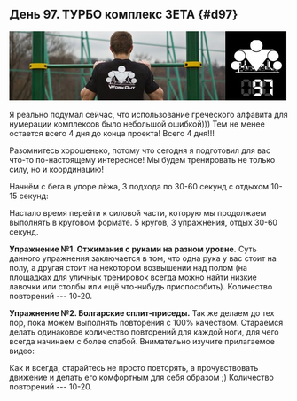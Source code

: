 ## День 97. ТУРБО комплекс ЗЕТА {#d97}

![](src/img/97.jpg)

Я реально подумал сейчас, что использование греческого алфавита для нумерации комплексов было небольшой ошибкой))) Тем не менее остается всего 4 дня до конца проекта! Всего 4 дня!!! 

Разомнитесь хорошенько, потому что сегодня я подготовил для вас что-то по-настоящему интересное! Мы будем тренировать не только силу, но и координацию! 

Начнём с бега в упоре лёжа, 3 подхода по 30-60 секунд с отдыхом 10-15 секунд: 

Настало время перейти к силовой части, которую мы продолжаем выполнять в круговом формате. 5 кругов, 3 упражнения, отдых 30-60 секунд. 

**Упражнение №1. Отжимания с руками на разном уровне.** Суть данного упражнения заключается в том, что одна рука у вас стоит на полу, а другая стоит на некотором возвышении над полом (на площадках для уличных тренировок всегда можно найти низкие лавочки или столбы или ещё что-нибудь приспособить). Количество повторений --- 10-20. 

**Упражнение №2. Болгарские сплит-приседы.** Так же делаем до тех пор, пока можем выполнять повторения с 100% качеством. Стараемся делать одинаковое количество повторений для каждой ноги, для чего всегда начинаем с более слабой. Внимательно изучите прилагаемое видео: 

Как и всегда, старайтесь не просто повторять, а прочувствовать движение и делать его комфортным для себя образом ;) Количество повторений --- 10-20. 

